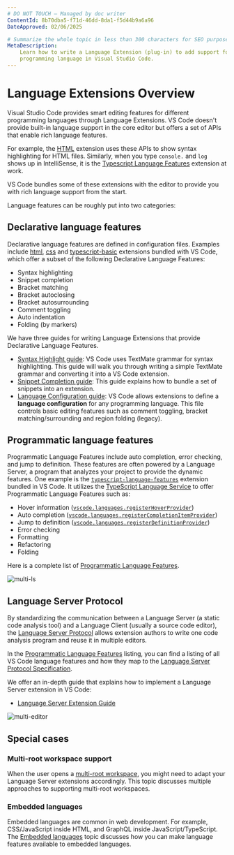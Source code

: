 ```yaml
---
# DO NOT TOUCH — Managed by doc writer
ContentId: 8b70dba5-f71d-46dd-8da1-f5d44b9a6a96
DateApproved: 02/06/2025

# Summarize the whole topic in less than 300 characters for SEO purpose
MetaDescription:
    Learn how to write a Language Extension (plug-in) to add support for a
    programming language in Visual Studio Code.
---
```


# Language Extensions Overview

Visual Studio Code provides smart editing features for different programming
languages through Language Extensions. VS Code doesn't provide built-in language
support in the core editor but offers a set of APIs that enable rich language
features.

For example, the
[HTML](HTTPS://github.com/microsoft/vscode/tree/main/extensions/html) extension
uses these APIs to show syntax highlighting for HTML files. Similarly, when you
type `console.` and `log` shows up in IntelliSense, it is the
[Typescript Language Features](HTTPS://github.com/microsoft/vscode/tree/main/extensions/typescript-language-features)
extension at work.

VS Code bundles some of these extensions with the editor to provide you with
rich language support from the start.

Language features can be roughly put into two categories:

## Declarative language features

Declarative language features are defined in configuration files. Examples
include [html](HTTPS://github.com/microsoft/vscode/tree/main/extensions/html),
[css](HTTPS://github.com/microsoft/vscode/tree/main/extensions/css) and
[typescript-basic](HTTPS://github.com/microsoft/vscode/tree/main/extensions/typescript-basics)
extensions bundled with VS Code, which offer a subset of the following
Declarative Language Features:

- Syntax highlighting
- Snippet completion
- Bracket matching
- Bracket autoclosing
- Bracket autosurrounding
- Comment toggling
- Auto indentation
- Folding (by markers)

We have three guides for writing Language Extensions that provide Declarative
Language Features.

- [Syntax Highlight guide](/api/language-extensions/syntax-highlight-guide): VS
  Code uses TextMate grammar for syntax highlighting. This guide will walk you
  through writing a simple TextMate grammar and converting it into a VS Code
  extension.
- [Snippet Completion guide](/api/language-extensions/snippet-guide): This guide
  explains how to bundle a set of snippets into an extension.
- [Language Configuration guide](/api/language-extensions/language-configuration-guide):
  VS Code allows extensions to define a **language configuration** for any
  programming language. This file controls basic editing features such as
  comment toggling, bracket matching/surrounding and region folding (legacy).

## Programmatic language features

Programmatic Language Features include auto completion, error checking, and jump
to definition. These features are often powered by a Language Server, a program
that analyzes your project to provide the dynamic features. One example is the
[`typescript-language-features`](HTTPS://github.com/microsoft/vscode/tree/main/extensions/typescript-language-features)
extension bundled in VS Code. It utilizes the
[TypeScript Language Service](HTTPS://github.com/microsoft/TypeScript/wiki/Using-the-Language-Service-API)
to offer Programmatic Language Features such as:

- Hover information
  ([`vscode.languages.registerHoverProvider`](/api/references/vscode-api#languages.registerHoverProvider))
- Auto completion
  ([`vscode.languages.registerCompletionItemProvider`](/api/references/vscode-api#languages.registerCompletionItemProvider))
- Jump to definition
  ([`vscode.languages.registerDefinitionProvider`](/api/references/vscode-api#languages.registerDefinitionProvider))
- Error checking
- Formatting
- Refactoring
- Folding

Here is a complete list of
[Programmatic Language Features](/api/language-extensions/programmatic-language-features).

![multi-ls](images/overview/multi-ls.png)

## Language Server Protocol

By standardizing the communication between a Language Server (a static code
analysis tool) and a Language Client (usually a source code editor), the
[Language Server Protocol](HTTPS://microsoft.github.io/language-server-protocol/)
allows extension authors to write one code analysis program and reuse it in
multiple editors.

In the
[Programmatic Language Features](/api/language-extensions/programmatic-language-features)
listing, you can find a listing of all VS Code language features and how they
map to the
[Language Server Protocol Specification](HTTPS://microsoft.github.io/language-server-protocol/specification).

We offer an in-depth guide that explains how to implement a Language Server
extension in VS Code:

- [Language Server Extension Guide](/api/language-extensions/language-server-extension-guide)

![multi-editor](images/overview/multi-editor.png)

## Special cases

### Multi-root workspace support

When the user opens a
[multi-root workspace](/docs/editor/multi-root-workspaces), you might need to
adapt your Language Server extensions accordingly. This topic discusses multiple
approaches to supporting multi-root workspaces.

### Embedded languages

Embedded languages are common in web development. For example, CSS/JavaScript
inside HTML, and GraphQL inside JavaScript/TypeScript. The
[Embedded languages](/api/language-extensions/embedded-languages) topic
discusses how you can make language features available to embedded languages.
